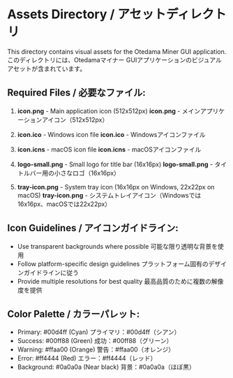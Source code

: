 # Assets Directory / アセットディレクトリ

This directory contains visual assets for the Otedama Miner GUI application.
このディレクトリには、Otedamaマイナー GUIアプリケーションのビジュアルアセットが含まれています。

## Required Files / 必要なファイル:

1. **icon.png** - Main application icon (512x512px)
   **icon.png** - メインアプリケーションアイコン（512x512px）

2. **icon.ico** - Windows icon file
   **icon.ico** - Windowsアイコンファイル

3. **icon.icns** - macOS icon file
   **icon.icns** - macOSアイコンファイル

4. **logo-small.png** - Small logo for title bar (16x16px)
   **logo-small.png** - タイトルバー用の小さなロゴ（16x16px）

5. **tray-icon.png** - System tray icon (16x16px on Windows, 22x22px on macOS)
   **tray-icon.png** - システムトレイアイコン（Windowsでは16x16px、macOSでは22x22px）

## Icon Guidelines / アイコンガイドライン:

- Use transparent backgrounds where possible
  可能な限り透明な背景を使用
- Follow platform-specific design guidelines
  プラットフォーム固有のデザインガイドラインに従う
- Provide multiple resolutions for best quality
  最高品質のために複数の解像度を提供

## Color Palette / カラーパレット:

- Primary: #00d4ff (Cyan)
  プライマリ：#00d4ff（シアン）
- Success: #00ff88 (Green)
  成功：#00ff88（グリーン）
- Warning: #ffaa00 (Orange)
  警告：#ffaa00（オレンジ）
- Error: #ff4444 (Red)
  エラー：#ff4444（レッド）
- Background: #0a0a0a (Near black)
  背景：#0a0a0a（ほぼ黒）